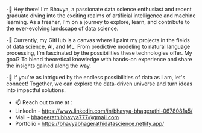 -👋 Hey there! I'm Bhavya, a passionate data science enthusiast and recent graduate diving into the exciting realms of artificial intelligence and machine learning. As a fresher, I'm on a journey to explore, learn, and contribute to the ever-evolving landscape of data science.

-🚀 Currently, my GitHub is a canvas where I paint my projects in the fields of data science, AI, and ML. From predictive modeling to natural language processing, I'm fascinated by the possibilities these technologies offer. My goal? To blend theoretical knowledge with hands-on experience and share the insights gained along the way.

-🌱 If you're as intrigued by the endless possibilities of data as I am, let's connect! Together, we can explore the data-driven universe and turn ideas into impactful solutions. 

- 📫 Reach out to me at :
- LinkedIn - https://www.linkedin.com/in/bhavya-bhagerathi-0678081a5/
- Mail - bhageerathibhavya777@gmail.com
- Portfolio - https://bhavyabhagerathidatascience.netlify.app/
                               

<!---
bhavyabhagerathi/bhavyabhagerathi is a ✨ special ✨ repository because its `README.md` (this file) appears on your GitHub profile.
You can click the Preview link to take a look at your changes.
--->
